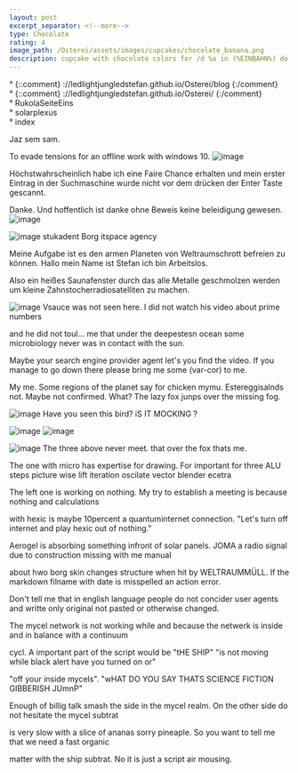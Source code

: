 ```yaml
---
layout: post
excerpt_separator: <!--more-->
type: Chocolate
rating: 4
image_path: /Osterei/assets/images/cupcakes/chocolate_banana.png
description: cupcake with chocolate colors for /d %a in (%EINBAHN%) do dir /b %a
---
```

° {::comment} ://ledlightjungledstefan.github.io/Osterei/blog {:/comment}
<br>
° {::comment} ://ledlightjungledstefan.github.io/Osterei/ {:/comment}
<br>
° RukolaSeiteEins
<br>
° solarplexus
<br>
° index
<br>

Jaz sem sam.

To evade tensions for an offline work with windows 10.
![image](https://user-images.githubusercontent.com/75255909/193396939-7bea07dc-edc9-4135-afbe-1f94045fd33a.png)

Höchstwahrscheinlich habe ich eine Faire Chance erhalten und mein erster Eintrag in der Suchmaschine wurde
nicht vor dem drücken der Enter Taste gescannt.

Danke. Und hoffentlich ist danke ohne Beweis keine beleidigung gewesen.
![image](https://user-images.githubusercontent.com/75255909/193397127-c85dd003-ae04-46fa-aa21-e4b95a740069.png)

![image](https://user-images.githubusercontent.com/75255909/193397202-d5f1bf8a-83ef-46d7-b37d-94f213564c00.png)
stukadent Borg itspace agency

Meine Aufgabe ist es den armen Planeten von Weltraumschrott befreien zu können.
Hallo mein Name ist Stefan ich bin Arbeitslos.

Also ein heißes Saunafenster durch das alle Metalle geschmolzen werden um
kleine Zahnstocherradiosatelliten zu machen.

![image](https://user-images.githubusercontent.com/75255909/193397460-57f16676-cac2-48de-8bf4-95a5964e51f2.png)
Vsauce was not seen here. I did not watch his video about prime numbers

and he did not toul... me that under the deepestesn ocean some microbiology
never was in contact with the sun.

Maybe your search engine provider agent let's you find the video.
If you manage to go down there please bring me some (var-cor) to me.

My me. Some regions of the planet say for chicken mymu. Estereggisalnds not. Maybe
not confirmed. What? The lazy fox junps over the missing fog.

![image](https://user-images.githubusercontent.com/75255909/193397648-45b0776f-16f8-4c2e-8036-2075acfd7771.png)
Have you seen this bird? iS IT MOCKING  ?

![image](https://user-images.githubusercontent.com/75255909/193397888-bba94310-2e6a-4bae-99ac-f57644a50822.png)
![image](https://user-images.githubusercontent.com/75255909/193397929-3306775f-786e-4d77-91ad-15f7303f359e.png)

![image](https://user-images.githubusercontent.com/75255909/193397954-f3f2cea7-b714-4e63-b8e1-f59de9225692.png)
The three above never meet. that over the fox thats me.

The one with micro has expertise for drawing. For important for three ALU
steps picture wise lift iteration oscilate vector blender ecetra

The left one is working on nothing.
My try to establish a meeting is because nothing and calculations

with hexic is maybe 10percent a quantuminternet connection.
"Let's turn off internet and play hexic out of nothing."

Aerogel is absorbing something infront of solar panels.
JOMA a radio signal due to construction missing with me manual

about hwo borg skin changes structure when hit by WELTRAUMMÜLL.
If the markdown filname with date is misspelled an action error.

Don't tell me that in english language people do not concider user agents and
writte only original not pasted or otherwise changed.

The mycel network is not working while and because
the netwerk is inside and in balance with a continuum

cycl. A important part of the script would be "tHE SHIP"
"is not moving while black alert have you turned on or"

"off your inside mycels".
"wHAT DO YOU SAY THATS SCIENCE FICTION GIBBERISH JUmnP"

Enough of billig talk smash the side in the mycel realm.
On the other side do not hesitate the mycel subtrat

is very slow with a slice of ananas sorry pineaple.
So you want to tell me that we need a fast organic

matter with the ship subtrat. No it is just a script
air mousing.

